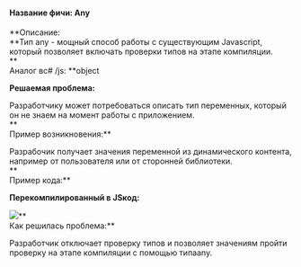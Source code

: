 #### **Название фичи: Any**

**Описание:      
**Тип any - мощный способ работы с существующим Javascript, который позволяет включать проверки типов на этапе компиляции.  
**  
Аналог вc\# /js: **object

**Решаемая проблема:**

Разработчику может потребоваться описать тип переменных, который он не знаем на момент работы с приложением.  
**  
Пример возникновения:**

Разрабочик получает значения переменной из динамического контента, например от пользователя или от сторонней библиотеки.  
**  
Пример кода:**

**Перекомпилированный в JSкод:**

![](file:///C:\Users\MPCHEL~1\AppData\Local\Temp\msohtmlclip1\01\clip_image004.jpg)**  
Как решилась проблема:**

Разработчик отключает проверку типов и позволяет значениям пройти проверку на этапе компиляции с помощью типаany.

